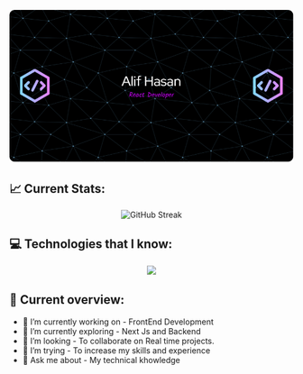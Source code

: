 <p align="center">
  <img src="https://raw.githubusercontent.com/alif0013/alif0013/main/github-header-image.png" alt="alt text">
</p>


## 📈 Current Stats:
<p align="center">
  <img src="https://github-readme-streak-stats.herokuapp.com?user=alif0013&theme=blue-navy" alt="GitHub Streak">  
</p>



## 💻 Technologies that I know:
<p align="center">
  <a href="https://skillicons.dev">
    <img src="https://skillicons.dev/icons?i=html,css,js,react,tailwind,materialui,firebase,express,nodejs,mongodb&perline=5" />
  </a>
</p>

## 👀 Current overview:

- 🔭 I’m currently working on - FrontEnd Development
- 🌱 I’m currently exploring - Next Js and Backend
- 👯 I’m looking - To collaborate on Real time projects.
- 🤔 I’m trying - To increase my skills and experience
- 💬 Ask me about - My technical khowledge



